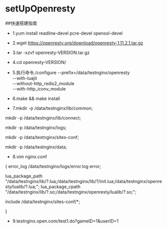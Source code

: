 # setUpOpenresty

##快速搭建指南
- 1.yum install readline-devel pcre-devel openssl-devel
- 2.wget https://openresty.org/download/openresty-1.11.2.1.tar.gz
- 3.tar -xzvf openresty-VERSION.tar.gz
- 4.cd openresty-VERSION/

- 5.执行命令./configure --prefix=/data/testnginx/openresty \
            --with-luajit \
            --without-http_redis2_module \
            --with-http_iconv_module

- 6.make && make install

- 7.mkdir -p /data/testnginx/lib/common;

mkdir -p /data/testnginx/lib/connect;

mkdir -p /data/testnginx/logs;

mkdir -p /data/testnginx/sites-conf;

mkdir -p /data/testnginx/data;


- 8.vim nginx.conf

{
error_log   /data/testnginx/logs/error.log error;


lua_package_path "/data/testnginx/lib/?.lua;/data/testnginx/lib/?/init.lua;/data/testnginx/openresty/lualib/?.lua;";
lua_package_cpath "/data/testnginx/lib/?.so;/data/testnginx/openresty/lualib/?.so;";


include /data/testnginx/sites-conf/*;

}


- 9.testnginx.open.com/test1.do?gameID=1&userID=1